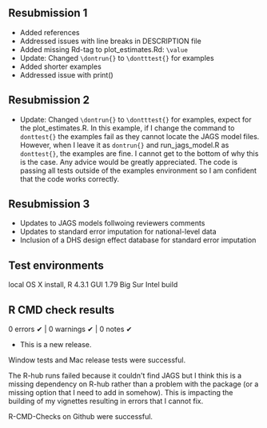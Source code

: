 ## Resubmission 1
- Added references
- Addressed issues with line breaks in DESCRIPTION file
- Added missing Rd-tag  to plot_estimates.Rd: `\value`
- Update: Changed `\dontrun{}` to `\dontttest{}` for examples
- Added shorter examples 
- Addressed issue with print()

## Resubmission 2
- Update: Changed `\dontrun{}` to `\dontttest{}` for examples, expect for the plot_estimates.R. In this example, if I change the command to `donttest{}` the examples fail as they cannot locate the JAGS model files. However, when I leave it as `dontrun{}` and run_jags_model.R as `donttest{}`, the examples are fine. I cannot get to the bottom of why this is the case. Any advice would be greatly appreciated. The code is passing all tests outside of the examples environment so I am confident that the code works correctly.

## Resubmission 3
- Updates to JAGS models follwoing reviewers comments
- Updates to standard error imputation for national-level data
- Inclusion of a DHS design effect database for standard error imputation

## Test environments

local OS X install, R 4.3.1 GUI 1.79 Big Sur Intel build

## R CMD check results

0 errors ✔ | 0 warnings ✔ | 0 notes ✔

* This is a new release.

Window tests and Mac release tests were successful.

The R-hub runs failed because it couldn't find JAGS but I think this is a missing dependency on R-hub rather than a problem with the package (or a missing option that I need to add in somehow). This is impacting the building of my vignettes resulting in errors that I cannot fix.

R-CMD-Checks on Github were successful.
